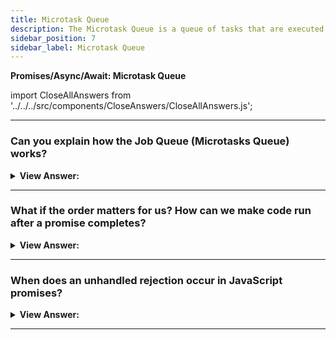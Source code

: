 ```yaml
---
title: Microtask Queue
description: The Microtask Queue is a queue of tasks that are executed as soon as possible after the current task has finished.
sidebar_position: 7
sidebar_label: Microtask Queue
---
```


**Promises/Async/Await: Microtask Queue**

import CloseAllAnswers from '../../../src/components/CloseAnswers/CloseAllAnswers.js';

<CloseAllAnswers />

---

### Can you explain how the Job Queue (Microtasks Queue) works?

<details>
  <summary><strong>View Answer:</strong></summary>
  <div>
  <div><strong>Interview Response:</strong> Apart from Callback Queue, browsers have introduced one more queue, the “Job Queue”, reserved only for new Promise() functionality. Asynchronous tasks need proper management. The ECMA standard specifies an internal queue PromiseJobs, more often referred to as the “microtask queue” (V8 term). So when you use promises in your code, you add .then() method, which is a callback method. These `thenable` methods are added to Job Queue once the promise has returned/resolved and then executes. Notably, any code in the ScriptsJob returns before the return of a promise in the microtasks queue.
</div><br />
  <div><strong className="codeExample">Code Example:</strong><br /><br />

  <div></div>

```js
console.log('Message no. 1: Sync');

setTimeout(function () {
  console.log('Message no. 2: setTimeout');
}, 0);

var promise = new Promise(function (resolve, reject) {
  resolve();
});

promise
  .then(function (resolve) {
    console.log('Message no. 3: 1st Promise');
  })
  .then(function (resolve) {
    console.log('Message no. 4: 2nd Promise');
  });

console.log('Message no. 5: Sync');

// Expected Output:
// Message no. 1: Sync
// Message no. 5: Sync
// Message no. 2: setTimeout
// Message no. 3: 1st Promise
// Message no. 4: 2nd Promise
```

  </div>
  </div>
</details>

---

### What if the order matters for us? How can we make code run after a promise completes?

<details>
  <summary><strong>View Answer:</strong></summary>
  <div>
  <div><strong>Interview Response:</strong> The most straightforward and recommended way to run code after a promise completes is to put it into the queue with the .then method.
</div><br />
  <div><strong className="codeExample">Code Example:</strong><br /><br />

  <div></div>

```js
Promise.resolve()
  .then(() => alert('promise done!'))
  .then(() => alert('code finished'));
```

  </div>
  </div>
</details>

---

### When does an unhandled rejection occur in JavaScript promises?

<details>
  <summary><strong>View Answer:</strong></summary>
  <div>
  <div><strong>Interview Response:</strong> An “unhandled rejection” occurs when a promise error is unhandled at the end of the microtask queue. Usually, if we expect an error, we add .catch to the promise chain to handle it.
</div><br />
  <div><strong className="codeExample">Code Example:</strong><br /><br />

  <div></div>

```js
let promise = Promise.reject(new Error('Promise Failed!'));
promise.catch((err) => alert('caught'));

// doesn't run: error handled
window.addEventListener('unhandledrejection', (event) => alert(event.reason));

//////////////////////////////////////

// Example: if we don't handle our errors

let promise = Promise.reject(new Error('Promise Failed!'));
promise.catch((err) => alert('caught'));

// doesn't run: error handled
window.addEventListener('unhandledrejection', (event) => alert(event.reason));

//////////////////////////////////////

// Example: if we handle errors later in our code
let promise = Promise.reject(new Error('Promise Failed!'));
setTimeout(() => promise.catch((err) => alert('caught')), 1000); // handling error 1 second later

// Error: Promise Failed!
window.addEventListener('unhandledrejection', (event) => alert(event.reason));
```

  </div>
  </div>
</details>

---
